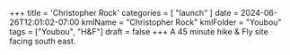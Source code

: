+++
title = 'Christopher Rock'
categories = [ "launch" ]
date = 2024-06-26T12:01:02-07:00
kmlName = "Christopher Rock"
kmlFolder = "Youbou"
tags = ["Youbou", "H&F"]
draft = false
+++
A 45 minute hike & Fly site facing south east.
